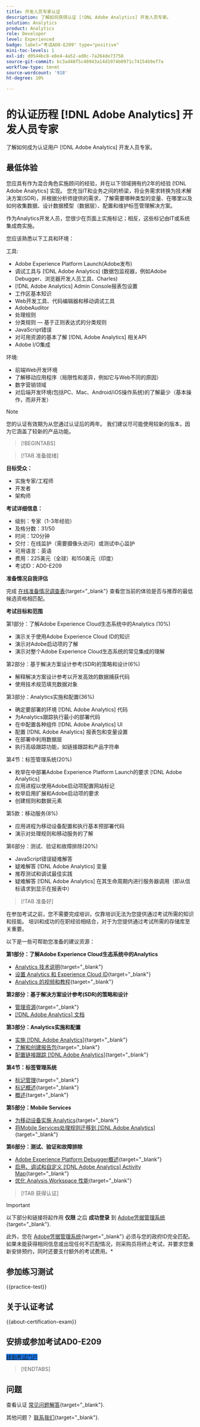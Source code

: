```yaml
---
title: 开发人员专家认证
description: 了解如何获得认证 [!DNL Adobe Analytics] 开发人员专家。
solution: Analytics
product: Analytics
role: Developer
level: Experienced
badge: label="考试AD0-E209" type="positive"
mini-toc-levels: 1
exl-id: d0544bc8-e8e4-4a52-ad8c-7a264de73758
source-git-commit: bc3ad48f5c48943a14d1974b0971c74154b9ef7a
workflow-type: tm+mt
source-wordcount: '918'
ht-degree: 10%

---
```


# 的认证历程 [!DNL Adobe Analytics] 开发人员专家

了解如何成为认证用户 [!DNL Adobe Analytics] 开发人员专家。

## 最低体验

您应具有作为混合角色实施顾问的经验，并在以下领域拥有约2年的经验 [!DNL Adobe Analytics] 实现。 您充当IT和业务之间的桥梁，将业务需求转换为技术解决方案(SDR)，并根据分析师提供的需求，了解需要哪种类型的变量、在哪里以及如何收集数据、设计数据模型（数据层）、配置和维护标签管理解决方案。

作为Analytics开发人员，您很少在页面上实施标记；相反，这些标记由IT或系统集成商实施。

您应该熟悉以下工具和环境：

工具:

* Adobe Experience Platform Launch(Adobe发布)
* 调试工具与 [!DNL Adobe Analytics] (数据包监视器，例如Adobe Debugger、浏览器开发人员工具、Charles)
* [!DNL Adobe Analytics] Admin Console报表包设置
* 工作区基本知识
* Web开发工具、代码编辑器和移动调试工具
* AdobeAuditor
* 处理规则
* 分类规则 — 基于正则表达式的分类规则
* JavaScript错误
* 对可用资源的基本了解 [!DNL Adobe Analytics] 相关API
* Adobe I/O集成

环境:

* 前端Web开发环境
* 了解移动应用程序（局限性和差异，例如它与Web不同的原因）
* 数字营销领域
* 对后端开发环境(包括PC、Mac、Android/iOS操作系统)的了解最少（基本操作，而非开发）

>[!NOTE]
>
>您的认证有效期为从您通过认证后的两年。 我们建议尽可能使用较新的版本，因为它涵盖了较新的产品功能。

>[!BEGINTABS]

>[!TAB 准备就绪]

**目标受众：**

* 实施专家/工程师
* 开发者
* 架构师

**考试详细信息：**

* 级别：专家（1-3年经验）
* 及格分数：31/50
* 时间：120分钟
* 交付：在线监护（需要摄像头访问）或测试中心监护
* 可用语言：英语
* 费用：225美元（全球）和150美元（印度）
* 考试ID：AD0-E209

**准备情况自我评估**

完成 [在线准备情况调查表](https://scorpion.caveon.com/launchpad/ad-q-e129-readiness-questionnaire-for-adobe-aem-assets-developer-professional-exam-copy-hp0hz5/ad-q-e209-readiness-questionnaire-for-adobe-analytics-developer-expert-exam){target="_blank"} 查看您当前的体验是否与推荐的最低候选资格相匹配。

**考试目标和范围**

第1部分：了解Adobe Experience Cloud生态系统中的Analytics (10%)

* 演示关于使用Adobe Experience Cloud ID的知识
* 演示对Adobe启动项的了解
* 演示对整个Adobe Experience Cloud生态系统的常见集成的理解

第2部分：基于解决方案设计参考(SDR)的策略和设计(6%)

* 解释解决方案设计参考以开发高效的数据捕获代码
* 使用技术规范填充数据对象

第3部分：Analytics实施和配置(36%)

* 确定要部署的环境 [!DNL Adobe Analytics] 代码
* 为Analytics跟踪执行最小的部署代码
* 在中配置各种组件 [!DNL Adobe Analytics] UI
* 配置 [!DNL Adobe Analytics] 报表包和变量设置
* 在部署中利用数据层
* 执行高级跟踪功能，如链接跟踪和产品字符串

第4节：标签管理系统(20%)

* 枚举在中部署Adobe Experience Platform Launch的要求 [!DNL Adobe Analytics]
* 应用进程以使用Adobe启动项配置网站标记
* 枚举启用扩展和Adobe启动项的要求
* 创建规则和数据元素

第5款：移动服务(8%)

* 应用进程为移动设备配置和执行基本预部署代码
* 演示对处理规则和移动服务的了解

第6部分：测试、验证和故障排除(20%)

* JavaScript错误疑难解答
* 疑难解答 [!DNL Adobe Analytics] 变量
* 推荐测试和调试最佳实践
* 疑难解答 [!DNL Adobe Analytics] 在其生命周期内进行服务器调用（即从信标请求到显示在报表中）

>[!TAB 准备好]

在参加考试之前，您不需要完成培训，仅靠培训无法为您提供通过考试所需的知识和技能。 培训和成功的在职经验相结合，对于为您提供通过考试所需的存储库至关重要。

以下是一些可帮助您准备的建议资源：

**第1部分：了解Adobe Experience Cloud生态系统中的Analytics**

* [Analytics 技术说明](https://experienceleague.adobe.com/docs/analytics/technotes/home.html?lang=zh-Hans){target="_blank"}
* [设置 Analytics 和 Experience Cloud ID](https://experienceleague.adobe.com/docs/id-service/using/reference/analytics-reference/analytics-ids.html?lang=zh-Hans){target="_blank"}
* [Analytics 的视频和教程](https://experienceleague.adobe.com/docs/analytics-learn/tutorials/overview.html){target="_blank"}

**第2部分：基于解决方案设计参考(SDR)的策略和设计**

* [管理资源](https://one.workfront.com/s/document-item?bundleId=the-new-workfront-experience&amp;topicId=Content%2FResource_Mgmt%2F_manage-resources.htm&amp;_LANG=en){target="_blank"}
* [[!DNL Adobe Analytics] 文档](https://experienceleague.adobe.com/docs/analytics.html)

**第3部分：Analytics实施和配置**

* [实施 [!DNL Adobe Analytics]](https://experienceleague.adobe.com/docs/analytics/implementation/home.html?lang=zh-Hans){target="_blank"}
* [了解和创建报告包](https://experienceleague.adobe.com/docs/analytics-learn/tutorials/intro-to-analytics/analytics-basics/understanding-and-creating-report-suites.html){target="_blank"}
* [配置链接跟踪 [!DNL Adobe Analytics]](https://experienceleague.adobe.com/docs/experience-manager-64/administering/integration/adobeanalytics-link.html){target="_blank"}

**第4节：标签管理系统**

* [标记管理](https://business.adobe.com/products/analytics/tag-management.html){target="_blank"}
* [标记概述](https://experienceleague.adobe.com/docs/experience-platform/tags/home.html){target="_blank"}
* [概述](https://experienceleague.adobe.com/docs/platform-learn/implement-in-websites/overview.html){target="_blank"}

**第5部分：Mobile Services**

* [为移动设备实施 Analytics](https://experienceleague.adobe.com/docs/analytics/implementation/mobile-device-sdk.html){target="_blank"}
* [将Mobile Services处理规则迁移到 [!DNL Adobe Analytics]](https://experienceleague.adobe.com/docs/analytics/technotes/migrate-mobile.html){target="_blank"}

**第6部分：测试、验证和故障排除**

* [Adobe Experience Platform Debugger概述](https://experienceleague.adobe.com/docs/experience-platform/debugger/home.html){target="_blank"}
* [启用、调试和自定义 [!DNL Adobe Analytics] Activity Map](https://experienceleague.adobe.com/docs/analytics-learn/tutorials/components/activity-map/enabling-debugging-and-customizing-the-activity-map.html){target="_blank"}
* [优化 Analysis Workspace 性能](https://experienceleague.adobe.com/docs/analytics/analyze/analysis-workspace/workspace-faq/optimizing-performance.html?lang=zh-Hans){target="_blank"}


>[!TAB 获得认证]

>[!IMPORTANT]
>
>以下部分和链接将起作用 **仅限**  之后 **成功登录** 到 [Adobe凭据管理系统](https://www.certmetrics.com/adobe){target="_blank"}.
>
>此外，您在 [Adobe凭据管理系统](https://www.certmetrics.com/adobe){target="_blank"} 必须与您的政府ID完全匹配。 如果未能获得相同信息或出现任何不匹配情况，则采购员将终止考试，并要求您重新安排预约，同时还要支付额外的考试费用。*

## 参加练习测试

{{practice-test}}

## 关于认证考试

{{about-certification-exam}}

## 安排或参加考试AD0-E209

<a href="https://www.certmetrics.com/adobe/candidate/examity_sso.aspx?eid=AD0-E209" target="_blank" class="spectrum-Button spectrum-Button--fill spectrum-Button--accent spectrum-Button--sizeM is-margin-bottom-big-big at-element-click-tracking" style="background-color:#1473E6">

<span class="spectrum-Button-label has-no-wrap">
   转到考试门户
</span>
</a>

>[!ENDTABS]

## 问题

查看认证 [常见问题解答](https://experienceleague.adobe.com/docs/certification/certification/faq.html){target="_blank"}.

其他问题？ [联系我们](mailto:certif@adobe.com){target="_blank"}.
